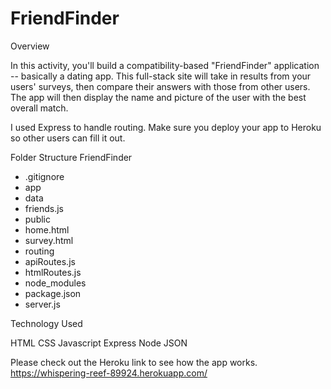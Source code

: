 # FriendFinder
Overview

In this activity, you'll build a compatibility-based "FriendFinder" application -- basically a dating app. This full-stack site will take in results from your users' surveys, then compare their answers with those from other users. The app will then display the name and picture of the user with the best overall match.

I  used Express to handle routing. Make sure you deploy your app to Heroku so other users can fill it out.


Folder Structure 
FriendFinder
- .gitignore
- app
- data
- friends.js
- public
- home.html
- survey.html
- routing
- apiRoutes.js
- htmlRoutes.js
- node_modules
- package.json
- server.js


Technology Used 

HTML
CSS
Javascript
Express
Node
JSON

Please check out the Heroku link to see how the app works.
https://whispering-reef-89924.herokuapp.com/
